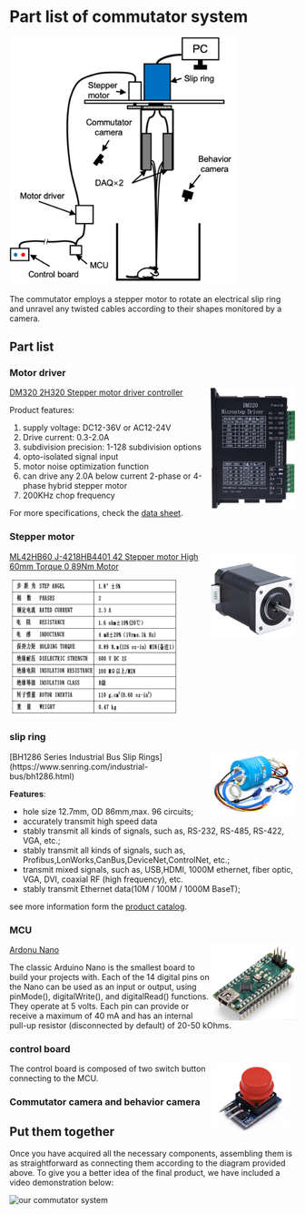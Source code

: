 # Part list of commutator system 
<img src="../assets/commutator_system.jpg" alt="Diagram of the commutator system" width="400"/>

The commutator employs a stepper motor to rotate an electrical slip ring and unravel any twisted cables according to their shapes monitored by a camera. 

<!-- DAQ boards were connected to a computer through a slip ring driven by a stepper motor, and the motor was manually controlled by the experimenter outside of the experimental room through the control board -->

<!-- Commutator design. The commutator was composed of a 3D-printed nylon U-shaped bracket, an electric slip ring (B1286-08S-4U-62641, Senring), a stepper motor (42B60, Taobao) with a driver (DM320, Taobao), and a controller (Arduino Nano, Supplementary. Two MIPI DAQ boards were mounted on the arms of the bracket, which was fixed to the rotor of the electric slip ring. The stepper motor was coupled to this rotor via a 1:2 gear set, providing the power to rotate the DAQ boards. During experiments, the experimenters determine the rotation direction by monitoring the shapes of flexible PCBs through a camera (Supplementary Figure 4A-C) and then press the controller to rotate the stepper motor clockwise or counterclockwise through the Arduino Nano, avoiding any movement-related wire entanglements. -->

## Part list 
### Motor driver 
<img src="./assets/../../assets/microstep_driver.jpg" alt="motor driver" width="150" align="right" />

[DM320 2H320 Stepper motor driver controller](https://www.electric-b2c.com/products/dm320-2h320-stepper-motor-driver-controller-pulse-12800-microstep-motor-brushless-dc-motor-shell-for-28-35-42-stepper-drivers)
[](https://cdn.shopifycdn.net/s/files/1/0583/0872/2881/files/DM320_2H320_Stepper_motor_driver_controller.pdf?v=1660788999)

Product features: 
1. supply voltage: DC12-36V or AC12-24V 
2. Drive current: 0.3-2.0A 
3. subdivision precision: 1-128 subdivision options
4. opto-isolated signal input 
5. motor noise optimization function 
6. can drive any 2.0A below current 2-phase or 4-phase hybrid stepper motor 
7. 200KHz chop frequency

For more specifications, check the 
[data sheet](https://cdn.shopifycdn.net/s/files/1/0583/0872/2881/files/DM320_2H320_Stepper_motor_driver_controller.pdf?v=1660788999).
### Stepper motor 

<img src="./assets/../../assets/stepper_motor.png" alt="stepper motor" width="150" align="right" />

[ML42HB60 J-4218HB4401 42 Stepper motor High 60mm Torque 0 89Nm Motor](https://www.yoycart.com/Product/521600244151/)

<img src="./assets/../../assets/stepper_motor_specs.png" alt="stepper motor" width="300"  />

### slip ring 
<img src="./assets/../../assets/slip_ring.jpg" alt="stepper motor" width="150" align="right" />
[BH1286 Series Industrial Bus Slip Rings](https://www.senring.com/industrial-bus/bh1286.html) 

**Features**:
 * hole size 12.7mm, OD 86mm,max. 96 circuits; 
 * accurately transmit high speed data 
 * stably transmit all kinds of signals, such as, RS-232, RS-485, RS-422, VGA, etc.; 
 * stably transmit all kinds of signals, such as, Profibus,LonWorks,CanBus,DeviceNet,ControlNet, etc.; 
 * transmit mixed signals, such as, USB,HDMI, 1000M ethernet, fiber optic, VGA, DVI, coaxial RF (high frequency), etc. 
 * stably transmit Ethernet data(10M / 100M / 1000M BaseT);

see more information form the [product catalog](https://www.senring.com/pdf/Senring-BH1286-Series-SlipRing-Catalog.pdf). 


### MCU 
<img src="../assets/arduno_nano.png" alt="arduno nao" width="150" align="right" />

[Ardonu Nano](https://store-usa.arduino.cc/products/arduino-nano?selectedStore=us)

The classic Arduino Nano is the smallest board to build your projects with.
Each of the 14 digital pins on the Nano can be used as an input or output, using pinMode(), digitalWrite(), and digitalRead() functions. They operate at 5 volts. Each pin can provide or receive a maximum of 40 mA and has an internal pull-up resistor (disconnected by default) of 20-50 kOhms. 


### control board 

<img src="../assets/switch_button.png" alt="arduno nao" width="150" align="right" />

The control board is composed of two switch button connecting to the MCU. 

### Commutator camera and behavior camera 

## Put them together 

Once you have acquired all the necessary components, assembling them is as straightforward as connecting them according to the diagram provided above. To give you a better idea of the final product, we have included a video demonstration below:

<img src="../assets/commutator.gif" alt="our commutator system" width="700" />

<!-- <video src="../assets/virtual_simulation.mp4" controls title="commutator"></video> -->